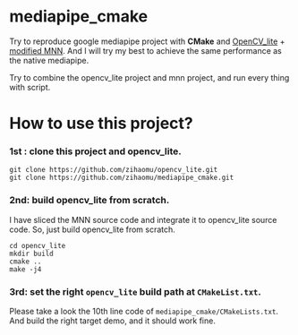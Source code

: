 # mediapipe_cmake
Try to reproduce google mediapipe project with **CMake** and [OpenCV_lite](https://github.com/zihaomu/opencv_lite) + [modified MNN](https://github.com/zihaomu/MNN/tree/mediapipe_cmake).
And I will try my best to achieve the same performance as the native mediapipe.

Try to combine the opencv_lite project and mnn project, and run every thing with script.

# How to use this project?
### 1st : clone this project and opencv_lite.
```
git clone https://github.com/zihaomu/opencv_lite.git
git clone https://github.com/zihaomu/mediapipe_cmake.git
```

### 2nd: build opencv_lite from scratch.
I have sliced the MNN source code and integrate it to opencv_lite source code.
So, just build opencv_lite from scratch.
```
cd opencv_lite
mkdir build
cmake ..
make -j4
```

### 3rd: set the right `opencv_lite` build path at `CMakeList.txt`.
Please take a look the 10th line code of `mediapipe_cmake/CMakeLists.txt`.
And build the right target demo, and it should work fine.
